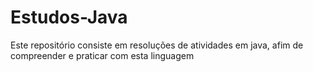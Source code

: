 # Estudos-Java
Este repositório consiste em resoluções de atividades em java, afim de compreender e praticar com esta linguagem  
